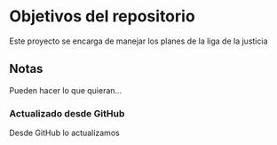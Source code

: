 # Objetivos del repositorio

Este proyecto se encarga de manejar los planes de la liga de la justicia


## Notas
Pueden hacer lo que quieran...

### Actualizado desde GitHub
Desde GitHub lo actualizamos
